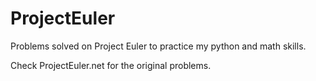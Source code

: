 # ProjectEuler
Problems solved on Project Euler to practice my python and math skills.

Check ProjectEuler.net for the original problems. 
